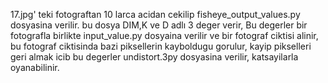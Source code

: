  
17.jpg' teki fotograftan 10 larca acidan cekilip fisheye_output_values.py dosyasina verilir.
bu dosya DIM,K ve D adlı 3 deger verir, Bu degerler bir fotografla birlikte input_value.py dosyaina verilir ve bir fotograf ciktisi alinir, bu fotograf ciktisinda bazi piksellerin kayboldugu gorulur, kayip pikselleri geri almak icib bu degerler undistort.3py dosyasina verilir, katsayilarla oyanabilinir.
